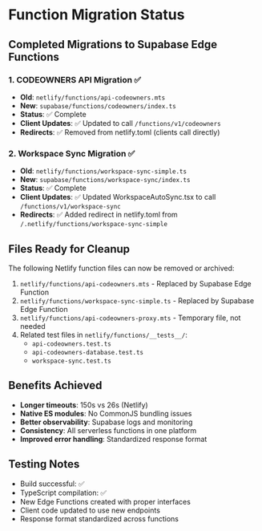 # Function Migration Status

## Completed Migrations to Supabase Edge Functions

### 1. CODEOWNERS API Migration ✅
- **Old**: `netlify/functions/api-codeowners.mts`  
- **New**: `supabase/functions/codeowners/index.ts`
- **Status**: ✅ Complete
- **Client Updates**: ✅ Updated to call `/functions/v1/codeowners`
- **Redirects**: ✅ Removed from netlify.toml (clients call directly)

### 2. Workspace Sync Migration ✅
- **Old**: `netlify/functions/workspace-sync-simple.ts`
- **New**: `supabase/functions/workspace-sync/index.ts`  
- **Status**: ✅ Complete
- **Client Updates**: ✅ Updated WorkspaceAutoSync.tsx to call `/functions/v1/workspace-sync`
- **Redirects**: ✅ Added redirect in netlify.toml from `/.netlify/functions/workspace-sync-simple`

## Files Ready for Cleanup

The following Netlify function files can now be removed or archived:

1. `netlify/functions/api-codeowners.mts` - Replaced by Supabase Edge Function
2. `netlify/functions/workspace-sync-simple.ts` - Replaced by Supabase Edge Function  
3. `netlify/functions/api-codeowners-proxy.mts` - Temporary file, not needed
4. Related test files in `netlify/functions/__tests__/`:
   - `api-codeowners.test.ts`
   - `api-codeowners-database.test.ts`  
   - `workspace-sync.test.ts`

## Benefits Achieved

- **Longer timeouts**: 150s vs 26s (Netlify)
- **Native ES modules**: No CommonJS bundling issues
- **Better observability**: Supabase logs and monitoring
- **Consistency**: All serverless functions in one platform
- **Improved error handling**: Standardized response format

## Testing Notes

- Build successful: ✅
- TypeScript compilation: ✅
- New Edge Functions created with proper interfaces
- Client code updated to use new endpoints
- Response format standardized across functions